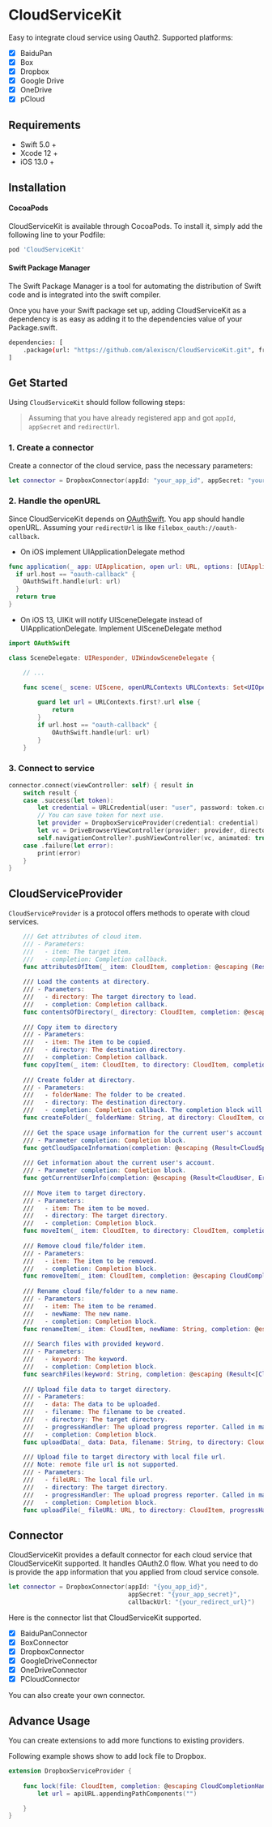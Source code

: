 # CloudServiceKit

Easy to integrate cloud service using Oauth2. Supported platforms:

- [x] BaiduPan
- [x] Box
- [x] Dropbox
- [x] Google Drive
- [x] OneDrive
- [x] pCloud

## Requirements

- Swift 5.0 +
- Xcode 12 +
- iOS 13.0 +

## Installation

#### CocoaPods
CloudServiceKit is available through CocoaPods. To install it, simply add the following line to your Podfile:

```bash
pod 'CloudServiceKit'
```

#### Swift Package Manager

The Swift Package Manager is a tool for automating the distribution of Swift code and is integrated into the swift compiler.

Once you have your Swift package set up, adding CloudServiceKit as a dependency is as easy as adding it to the dependencies value of your Package.swift.

```bash
dependencies: [
    .package(url: "https://github.com/alexiscn/CloudServiceKit.git", from: "1.0.0")
]
```

## Get Started

Using `CloudServiceKit` should follow following steps:

> Assuming that you have already registered app and got `appId`, `appSecret` and `redirectUrl`.

### 1. Create a connector

Create a connector of the cloud service, pass the necessary parameters:

```swift
let connector = DropboxConnector(appId: "your_app_id", appSecret: "your_app_secret", callbackUrl: "your_app_redirect_url")
```

### 2. Handle the openURL

Since CloudServiceKit depends on [OAuthSwift](https://github.com/OAuthSwift/OAuthSwift). You app should handle openURL. Assuming your `redirectUrl` is like `filebox_oauth://oauth-callback`. 

* On iOS implement UIApplicationDelegate method

```swift
func application(_ app: UIApplication, open url: URL, options: [UIApplication.OpenURLOptionsKey  : Any] = [:]) -> Bool {
  if url.host == "oauth-callback" {
    OAuthSwift.handle(url: url)
  }
  return true
}
```

* On iOS 13, UIKit will notify UISceneDelegate instead of UIApplicationDelegate. Implement UISceneDelegate method

```swift
import OAuthSwift

class SceneDelegate: UIResponder, UIWindowSceneDelegate {

    // ...

    func scene(_ scene: UIScene, openURLContexts URLContexts: Set<UIOpenURLContext>) {
        
        guard let url = URLContexts.first?.url else {
            return
        }
        if url.host == "oauth-callback" {
            OAuthSwift.handle(url: url)
        }    
    }
```

### 3. Connect to service

```swift
connector.connect(viewController: self) { result in
    switch result {
    case .success(let token):
        let credential = URLCredential(user: "user", password: token.credential.oauthToken, persistence: .permanent)
        // You can save token for next use.
        let provider = DropboxServiceProvider(credential: credential)
        let vc = DriveBrowserViewController(provider: provider, directory: provider.rootItem)
        self.navigationController?.pushViewController(vc, animated: true)
    case .failure(let error):
        print(error)
    }
}
```


## CloudServiceProvider

`CloudServiceProvider` is a protocol offers methods to operate with cloud services.

```swift
    /// Get attributes of cloud item.
    /// - Parameters:
    ///   - item: The target item.
    ///   - completion: Completion callback.
    func attributesOfItem(_ item: CloudItem, completion: @escaping (Result<CloudItem, Error>) -> Void)
    
    /// Load the contents at directory.
    /// - Parameters:
    ///   - directory: The target directory to load.
    ///   - completion: Completion callback.
    func contentsOfDirectory(_ directory: CloudItem, completion: @escaping (Result<[CloudItem], Error>) -> Void)
    
    /// Copy item to directory
    /// - Parameters:
    ///   - item: The item to be copied.
    ///   - directory: The destination directory.
    ///   - completion: Completion callback.
    func copyItem(_ item: CloudItem, to directory: CloudItem, completion: @escaping CloudCompletionHandler)
    
    /// Create folder at directory.
    /// - Parameters:
    ///   - folderName: The folder to be created.
    ///   - directory: The destination directory.
    ///   - completion: Completion callback. The completion block will called in main-thread.
    func createFolder(_ folderName: String, at directory: CloudItem, completion: @escaping CloudCompletionHandler)
    
    /// Get the space usage information for the current user's account.
    /// - Parameter completion: Completion block.
    func getCloudSpaceInformation(completion: @escaping (Result<CloudSpaceInformation, Error>) -> Void)
    
    /// Get information about the current user's account.
    /// - Parameter completion: Completion block.
    func getCurrentUserInfo(completion: @escaping (Result<CloudUser, Error>) -> Void)
    
    /// Move item to target directory.
    /// - Parameters:
    ///   - item: The item to be moved.
    ///   - directory: The target directory.
    ///   - completion: Completion block.
    func moveItem(_ item: CloudItem, to directory: CloudItem, completion: @escaping CloudCompletionHandler)
    
    /// Remove cloud file/folder item.
    /// - Parameters:
    ///   - item: The item to be removed.
    ///   - completion: Completion block.
    func removeItem(_ item: CloudItem, completion: @escaping CloudCompletionHandler)
    
    /// Rename cloud file/folder to a new name.
    /// - Parameters:
    ///   - item: The item to be renamed.
    ///   - newName: The new name.
    ///   - completion: Completion block.
    func renameItem(_ item: CloudItem, newName: String, completion: @escaping CloudCompletionHandler)
    
    /// Search files with provided keyword.
    /// - Parameters:
    ///   - keyword: The keyword.
    ///   - completion: Completion block.
    func searchFiles(keyword: String, completion: @escaping (Result<[CloudItem], Error>) -> Void)
    
    /// Upload file data to target directory.
    /// - Parameters:
    ///   - data: The data to be uploaded.
    ///   - filename: The filename to be created.
    ///   - directory: The target directory.
    ///   - progressHandler: The upload progress reporter. Called in main thread.
    ///   - completion: Completion block.
    func uploadData(_ data: Data, filename: String, to directory: CloudItem, progressHandler: @escaping ((Progress) -> Void), completion: @escaping CloudCompletionHandler)
    
    /// Upload file to target directory with local file url.
    /// Note: remote file url is not supported.
    /// - Parameters:
    ///   - fileURL: The local file url.
    ///   - directory: The target directory.
    ///   - progressHandler: The upload progress reporter. Called in main thread.
    ///   - completion: Completion block.
    func uploadFile(_ fileURL: URL, to directory: CloudItem, progressHandler: @escaping ((Progress) -> Void), completion: @escaping CloudCompletionHandler)
```

## Connector

CloudServiceKit provides a default connector for each cloud service that CloudServiceKit supported. It handles OAuth2.0 flow. What you need to do is provide the app information that you applied from cloud service console.

```swift
let connector = DropboxConnector(appId: "{you_app_id}", 
                                 appSecret: "{your_app_secret}", 
                                 callbackUrl: "{your_redirect_url}")
```

Here is the connector list that CloudServiceKit supported.

- [x] BaiduPanConnector
- [x] BoxConnector
- [x] DropboxConnector
- [x] GoogleDriveConnector
- [x] OneDriveConnector
- [x] PCloudConnector 

You can also create your own connector.

## Advance Usage

You can create extensions to add more functions to existing providers.

Following example shows show to add lock file to Dropbox.

```swift
extension DropboxServiceProvider {
    
    func lock(file: CloudItem, completion: @escaping CloudCompletionHandler) {
        let url = apiURL.appendingPathComponents("")

    }
}
```
